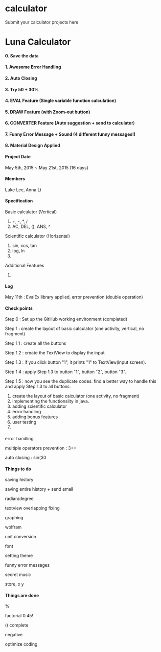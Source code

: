 # calculator
Submit your calculator projects here



# Luna Calculator

#### 0. Save the data


#### 1. Awesome Error Handling


#### 2. Auto Closing


#### 3. Try 50 + 30%


#### 4. EVAL Feature (Single variable function calculation)


#### 5. DRAW Feature (with Zoom-out button)


#### 6. CONVERTER Feature (Auto suggestion + send to calculator)


#### 7. Funny Error Message + Sound (4 different funny messages!)


#### 8. Material Design Applied













#### Project Date

May 5th, 2015 ~ May 21st, 2015 (16 days)

#### Members

Luke Lee, Anna Li

#### Specification

Basic calculator (Vertical)

1. +, -, *, /
2. AC, DEL, (), ANS, ^
 
Scientific calculator (Horizental) 

1. sin, cos, tan
2. log, ln
3. 

Additional Features

1. 

#### Log

May 11th : EvalEx library applied, error prevention (double operation)


#### Check points

Step 0 : Set up the GitHub working environment (completed)

Step 1 : create the layout of basic calculator (one activity, vertical, no fragment)

Step 1.1 : create all the buttons

Step 1.2 : create the TextView to display the input

Step 1.3 : if you click button "1", it prints "1" to TextView(input screen).

Step 1.4 : apply Step 1.3 to button "1", button "2", button "3".

Step 1.5 : now you see the duplicate codes. find a better way to handle this and apply Step 1.3 to all buttons.

1. create the layout of basic calculator (one activity, no fragment)
2. implementing the functionality in java.
3. adding scientific calculator
4. error handling
5. adding bonus features
6. user testing
7. 

####
error handling

multiple operators prevention : 3++

auto closing : sin(30

#### Things to do

saving history

saving entire history + send email

radian/degree

textview overlapping fixing

graphing

wolfram

unit conversion

font

setting theme

funny error messages

secret music

store, x y

#### Things are done


%

factorial 0.45!

() complete

negative

optimize coding




